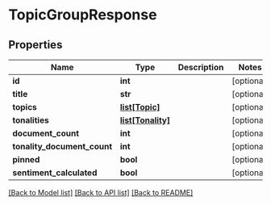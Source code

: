 # TopicGroupResponse

## Properties
Name | Type | Description | Notes
------------ | ------------- | ------------- | -------------
**id** | **int** |  | [optional] 
**title** | **str** |  | [optional] 
**topics** | [**list[Topic]**](Topic.md) |  | [optional] 
**tonalities** | [**list[Tonality]**](Tonality.md) |  | [optional] 
**document_count** | **int** |  | [optional] 
**tonality_document_count** | **int** |  | [optional] 
**pinned** | **bool** |  | [optional] 
**sentiment_calculated** | **bool** |  | [optional] 

[[Back to Model list]](../README.md#documentation-for-models) [[Back to API list]](../README.md#documentation-for-api-endpoints) [[Back to README]](../README.md)


